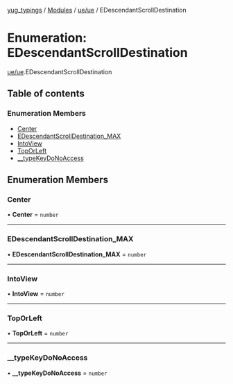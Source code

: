 [yug_typings](../README.md) / [Modules](../modules.md) / [ue/ue](../modules/ue_ue.md) / EDescendantScrollDestination

# Enumeration: EDescendantScrollDestination

[ue/ue](../modules/ue_ue.md).EDescendantScrollDestination

## Table of contents

### Enumeration Members

- [Center](ue_ue.EDescendantScrollDestination.md#center)
- [EDescendantScrollDestination\_MAX](ue_ue.EDescendantScrollDestination.md#edescendantscrolldestination_max)
- [IntoView](ue_ue.EDescendantScrollDestination.md#intoview)
- [TopOrLeft](ue_ue.EDescendantScrollDestination.md#toporleft)
- [\_\_typeKeyDoNoAccess](ue_ue.EDescendantScrollDestination.md#__typekeydonoaccess)

## Enumeration Members

### Center

• **Center** = `number`

___

### EDescendantScrollDestination\_MAX

• **EDescendantScrollDestination\_MAX** = `number`

___

### IntoView

• **IntoView** = `number`

___

### TopOrLeft

• **TopOrLeft** = `number`

___

### \_\_typeKeyDoNoAccess

• **\_\_typeKeyDoNoAccess** = `number`
